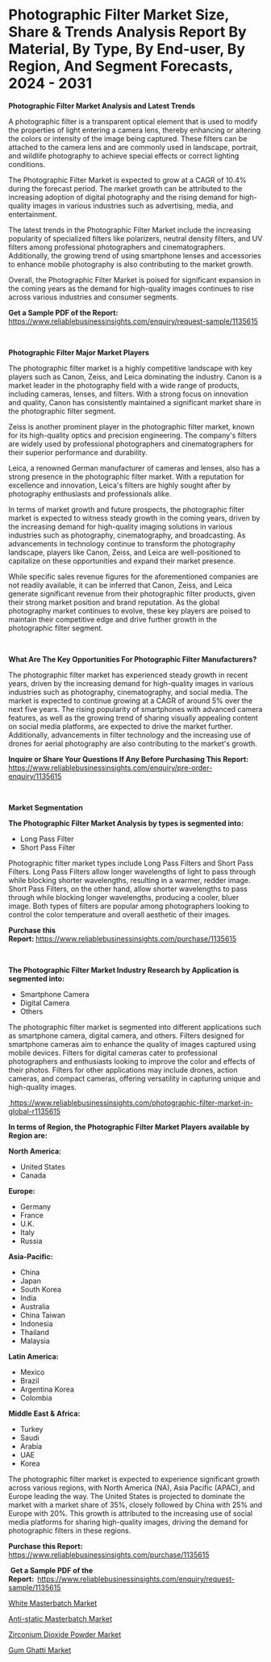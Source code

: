 <p><h1>Photographic Filter Market Size, Share & Trends Analysis Report By Material, By Type, By End-user, By Region, And Segment Forecasts, 2024 - 2031</h1></p><p><strong>Photographic Filter Market Analysis and Latest Trends</strong></p>
<p><p>A photographic filter is a transparent optical element that is used to modify the properties of light entering a camera lens, thereby enhancing or altering the colors or intensity of the image being captured. These filters can be attached to the camera lens and are commonly used in landscape, portrait, and wildlife photography to achieve special effects or correct lighting conditions.</p><p>The Photographic Filter Market is expected to grow at a CAGR of 10.4% during the forecast period. The market growth can be attributed to the increasing adoption of digital photography and the rising demand for high-quality images in various industries such as advertising, media, and entertainment.</p><p>The latest trends in the Photographic Filter Market include the increasing popularity of specialized filters like polarizers, neutral density filters, and UV filters among professional photographers and cinematographers. Additionally, the growing trend of using smartphone lenses and accessories to enhance mobile photography is also contributing to the market growth.</p><p>Overall, the Photographic Filter Market is poised for significant expansion in the coming years as the demand for high-quality images continues to rise across various industries and consumer segments.</p></p>
<p><strong>Get a Sample PDF of the Report:&nbsp;</strong> <a href="https://www.reliablebusinessinsights.com/enquiry/request-sample/1135615">https://www.reliablebusinessinsights.com/enquiry/request-sample/1135615</a></p>
<p>&nbsp;</p>
<p><strong>Photographic Filter Major Market Players</strong></p>
<p><p>The photographic filter market is a highly competitive landscape with key players such as Canon, Zeiss, and Leica dominating the industry. Canon is a market leader in the photography field with a wide range of products, including cameras, lenses, and filters. With a strong focus on innovation and quality, Canon has consistently maintained a significant market share in the photographic filter segment.</p><p>Zeiss is another prominent player in the photographic filter market, known for its high-quality optics and precision engineering. The company's filters are widely used by professional photographers and cinematographers for their superior performance and durability.</p><p>Leica, a renowned German manufacturer of cameras and lenses, also has a strong presence in the photographic filter market. With a reputation for excellence and innovation, Leica's filters are highly sought after by photography enthusiasts and professionals alike.</p><p>In terms of market growth and future prospects, the photographic filter market is expected to witness steady growth in the coming years, driven by the increasing demand for high-quality imaging solutions in various industries such as photography, cinematography, and broadcasting. As advancements in technology continue to transform the photography landscape, players like Canon, Zeiss, and Leica are well-positioned to capitalize on these opportunities and expand their market presence.</p><p>While specific sales revenue figures for the aforementioned companies are not readily available, it can be inferred that Canon, Zeiss, and Leica generate significant revenue from their photographic filter products, given their strong market position and brand reputation. As the global photography market continues to evolve, these key players are poised to maintain their competitive edge and drive further growth in the photographic filter segment.</p></p>
<p>&nbsp;</p>
<p><strong>What Are The Key Opportunities For Photographic Filter Manufacturers?</strong></p>
<p><p>The photographic filter market has experienced steady growth in recent years, driven by the increasing demand for high-quality images in various industries such as photography, cinematography, and social media. The market is expected to continue growing at a CAGR of around 5% over the next five years. The rising popularity of smartphones with advanced camera features, as well as the growing trend of sharing visually appealing content on social media platforms, are expected to drive the market further. Additionally, advancements in filter technology and the increasing use of drones for aerial photography are also contributing to the market's growth.</p></p>
<p><strong>Inquire or Share Your Questions If Any Before Purchasing This Report:</strong> <a href="https://www.reliablebusinessinsights.com/enquiry/pre-order-enquiry/1135615">https://www.reliablebusinessinsights.com/enquiry/pre-order-enquiry/1135615</a></p>
<p>&nbsp;</p>
<p><strong>Market Segmentation</strong></p>
<p><strong>The Photographic Filter Market Analysis by types is segmented into:</strong></p>
<p><ul><li>Long Pass Filter</li><li>Short Pass Filter</li></ul></p>
<p><p>Photographic filter market types include Long Pass Filters and Short Pass Filters. Long Pass Filters allow longer wavelengths of light to pass through while blocking shorter wavelengths, resulting in a warmer, redder image. Short Pass Filters, on the other hand, allow shorter wavelengths to pass through while blocking longer wavelengths, producing a cooler, bluer image. Both types of filters are popular among photographers looking to control the color temperature and overall aesthetic of their images.</p></p>
<p><strong>Purchase this Report:&nbsp;</strong><a href="https://www.reliablebusinessinsights.com/purchase/1135615">https://www.reliablebusinessinsights.com/purchase/1135615</a></p>
<p>&nbsp;</p>
<p><strong>The Photographic Filter Market Industry Research by Application is segmented into:</strong></p>
<p><ul><li>Smartphone Camera</li><li>Digital Camera</li><li>Others</li></ul></p>
<p><p>The photographic filter market is segmented into different applications such as smartphone camera, digital camera, and others. Filters designed for smartphone cameras aim to enhance the quality of images captured using mobile devices. Filters for digital cameras cater to professional photographers and enthusiasts looking to improve the color and effects of their photos. Filters for other applications may include drones, action cameras, and compact cameras, offering versatility in capturing unique and high-quality images.</p></p>
<p><a href="https://www.reliablebusinessinsights.com/photographic-filter-market-in-global-r1135615">&nbsp;https://www.reliablebusinessinsights.com/photographic-filter-market-in-global-r1135615</a></p>
<p><strong>In terms of Region, the Photographic Filter Market Players available by Region are:</strong></p>
<p>
    <p> <strong> North America: </strong>
        <ul>
            <li>United States</li>
            <li>Canada</li>
        </ul>
        </p> 
    <p> <strong> Europe: </strong>
        <ul>
            <li>Germany</li>
            <li>France</li>
            <li>U.K.</li>
            <li>Italy</li>
            <li>Russia</li>
        </ul>
        </p> 
    <p> <strong> Asia-Pacific: </strong>
        <ul>
            <li>China</li>
            <li>Japan</li>
            <li>South Korea</li>
            <li>India</li>
            <li>Australia</li>
            <li>China Taiwan</li>
            <li>Indonesia</li>
            <li>Thailand</li>
            <li>Malaysia</li>
        </ul>
        </p> 
    <p> <strong> Latin America: </strong>
        <ul>
            <li>Mexico</li>
            <li>Brazil</li>
            <li>Argentina Korea</li>
            <li>Colombia</li>
        </ul>
        </p> 
    <p> <strong> Middle East & Africa: </strong>
        <ul>
            <li>Turkey</li>
            <li>Saudi</li>
            <li>Arabia</li>
            <li>UAE</li>
            <li>Korea</li>
        </ul>
    </p>
    </p>
<p><p>The photographic filter market is expected to experience significant growth across various regions, with North America (NA), Asia Pacific (APAC), and Europe leading the way. The United States is projected to dominate the market with a market share of 35%, closely followed by China with 25% and Europe with 20%. This growth is attributed to the increasing use of social media platforms for sharing high-quality images, driving the demand for photographic filters in these regions.</p></p>
<p><strong>Purchase this Report: </strong><a href="https://www.reliablebusinessinsights.com/purchase/1135615">https://www.reliablebusinessinsights.com/purchase/1135615</a></p>
<p>&nbsp;<strong>Get a Sample PDF of the Report:&nbsp;&nbsp;</strong><a href="https://www.reliablebusinessinsights.com/enquiry/request-sample/1135615">https://www.reliablebusinessinsights.com/enquiry/request-sample/1135615</a></p>
<p><strong></strong></p>
<p><p><a href="https://github.com/ValentineMike02/Market-Research-Report-List-1/blob/main/white-masterbatch-market.md">White Masterbatch Market</a></p><p><a href="https://github.com/staberhelen84/Market-Research-Report-List-1/blob/main/anti-static-masterbatch-market.md">Anti-static Masterbatch Market</a></p><p><a href="https://medium.com/@alexander.bell98078/zirconium-dioxide-powder-market-a-global-and-regional-analysis-focus-on-region-country-level-e7d69b823a64">Zirconium Dioxide Powder Market</a></p><p><a href="https://medium.com/@kathleenjacksond65/insights-into-the-gum-ghatti-industry-market-financial-status-market-size-and-revenue-analysis-d5947972512b">Gum Ghatti Market</a></p></p>